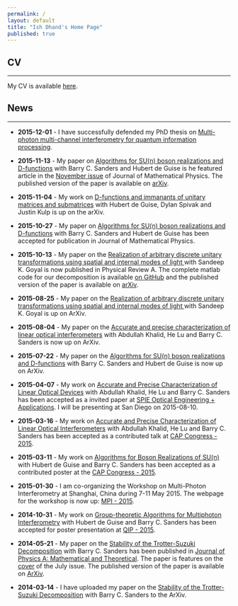 ```yaml
---
permalink: /
layout: default
title: "Ish Dhand's Home Page"
published: true
---
```




## CV
----------------

My CV is available [here](https://ishdhand.github.com/CV_Ish_Dhand.pdf).


## News
----------------

* **2015-12-01** - I have successfully defended my PhD thesis on [Multi-photon multi-channel interferometry for quantum information processing](http://www.iqst.ca/media/pdf/publications/IshDhand.pdf). 

* **2015-11-13** - My paper on [Algorithms for SU(n) boson realizations and D-functions](http://scitation.aip.org/content/aip/journal/jmp/56/11/10.1063/1.4935433) with Barry C. Sanders and Hubert de Guise is he featured article in the [November issue](http://scitation.aip.org/content/aip/journal/jmp/56/11) of Journal of Mathematical Physics. The published version of the paper is available on [arXiv](http://arxiv.org/abs/1507.06274). 

* **2015-11-04** - My work on [D-functions and immanants of unitary matrices and submatrices](http://arxiv.org/abs/1511.01851) with Hubert de Guise, Dylan Spivak and Justin Kulp is up on the arXiv. 

* **2015-10-27** - My paper on [Algorithms for SU(n) boson realizations and D-functions](http://arxiv.org/abs/1507.06274) with Barry C. Sanders and Hubert de Guise has been accepted for publication in Journal of Mathematical Physics. 

* **2015-10-13** - My paper on the [Realization of arbitrary discrete unitary transformations using spatial and internal modes of light
](http://journals.aps.org/pra/abstract/10.1103/PhysRevA.92.043813) with Sandeep K. Goyal is now published in Physical Review A. The complete matlab code for our decomposition is available [on GitHub](https://github.com/ishdhand/Internal-Spatial-Decomposition) and the published version of the paper is available on [arXiv](http://arxiv.org/abs/1508.06259).

* **2015-08-25** - My paper on the [Realization of arbitrary discrete unitary transformations using spatial and internal modes of light
](http://arxiv.org/abs/1508.06259) with Sandeep K. Goyal is up on ArXiv.

* **2015-08-04** - My paper on the [Accurate and precise characterization of linear optical interferometers](http://arxiv.org/abs/1508.00283) with Abdullah Khalid, He Lu and Barry C. Sanders is now up on ArXiv.

* **2015-07-22** - My paper on the [Algorithms for SU(n) boson realizations and D-functions](http://arxiv.org/abs/1507.06274) with Barry C. Sanders and Hubert de Guise is now up on ArXiv.

* **2015-04-07** - My work on [Accurate and Precise Characterization of Linear Optical Devices](http://spie.org/OP416) with Abdullah Khalid, He Lu and Barry C. Sanders has been accepted as a invited paper at [SPIE Optical Engineering + Applications](http://spie.org/x30491.xml?WT.mc_id=ROP15GB). I will be presenting at San Diego on 2015-08-10. 

* **2015-03-16** - My work on [Accurate and Precise Characterization of Linear Optical Interferometers](https://indico.cern.ch/event/355942/contribution/528) with Abdullah Khalid, He Lu and Barry C. Sanders has been accepted as a contributed talk at [CAP Congress - 2015](http://www.cap.ca/en/congress/2015).

* **2015-03-11** - My work on [Algorithms for Boson Realizations of SU(n)](https://indico.cern.ch/event/355942/session/267/contribution/665) with Hubert de Guise and Barry C. Sanders has been accepted as a contributed poster at the [CAP Congress - 2015](http://www.cap.ca/en/congress/2015).

* **2015-01-30** - I am co-organizing the Workshop on Multi-Photon Interferometry at Shanghai, China during 7-11 May 2015. The webpage for the workshop is now up: [MPI - 2015](http://mpi2015.org).

* **2014-10-31** - My work on [Group-theoretic Algorithms for Multiphoton Interferometry](http://www.quantum-lab.org/qip2015/posters/87-Dhand.pdf) with Hubert de Guise and Barry C. Sanders has been accepted for poster presentation at [QIP - 2015](http://quantum-lab.org/qip2015/).

* **2014-05-21** - My paper on the [Stability of the Trotter-Suzuki Decomposition](http://iopscience.iop.org/1751-8121/47/26/265206/) with Barry C. Sanders has been published in [Journal of Physics A: Mathematical and Theoretical](http://iopscience.iop.org/1751-8121/). The paper is features on the [cover](http://iopscience.iop.org/1751-8121/page/Volume-47-Cover-Gallery) of the July issue. The published version of the paper is available on [ArXiv](http://arxiv.org/abs/1403.3469).

* **2014-03-14** - I have uploaded my paper on the [Stability of the Trotter-Suzuki Decomposition](http://arxiv.org/abs/1403.3469) with Barry C. Sanders to the ArXiv.

